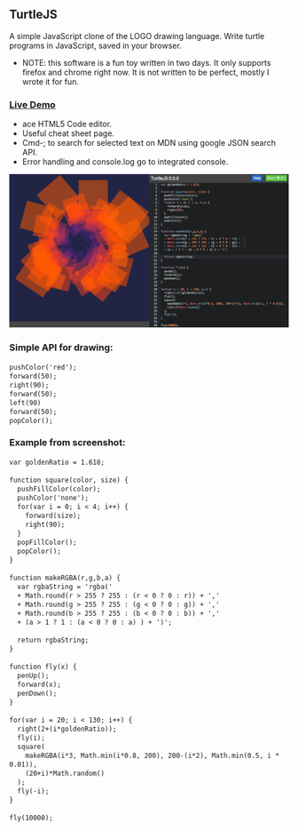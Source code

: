## TurtleJS

A simple JavaScript clone of the LOGO drawing language. Write turtle programs in JavaScript,
saved in your browser.

 * NOTE:  this software is a fun toy written in two days. It only supports firefox and chrome right now. It is not written to be perfect, mostly I wrote it for fun.

### [Live Demo](http://forestjohnson.github.io/TurtleJS/)

* ace HTML5 Code editor.
* Useful cheat sheet page.
* Cmd-; to search for selected text on MDN using google JSON search API.
* Error handling and console.log go to integrated console.

![screenshot](TurtleJS.png)

### Simple API for drawing:
```
pushColor('red');
forward(50);
right(90);
forward(50);
left(90)
forward(50);
popColor();
```


### Example from screenshot:

```
var goldenRatio = 1.618;

function square(color, size) {
  pushFillColor(color);
  pushColor('none');
  for(var i = 0; i < 4; i++) {
    forward(size);
    right(90);
  }
  popFillColor();
  popColor();
}

function makeRGBA(r,g,b,a) {
  var rgbaString = 'rgba('
  + Math.round(r > 255 ? 255 : (r < 0 ? 0 : r)) + ','
  + Math.round(g > 255 ? 255 : (g < 0 ? 0 : g)) + ','
  + Math.round(b > 255 ? 255 : (b < 0 ? 0 : b)) + ','
  + (a > 1 ? 1 : (a < 0 ? 0 : a) ) + ')';

  return rgbaString;
}

function fly(x) {
  penUp();
  forward(x);
  penDown();
}

for(var i = 20; i < 130; i++) {
  right(2+(i*goldenRatio));
  fly(i);
  square(
    makeRGBA(i*3, Math.min(i*0.8, 200), 200-(i*2), Math.min(0.5, i * 0.01)),
    (20+i)*Math.random()
  );
  fly(-i);
}

fly(10000);
```
